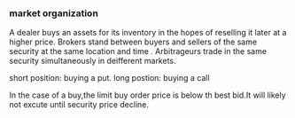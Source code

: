 ### market organization

A dealer buys an assets for its inventory in the hopes of reselling it later at a higher price.
Brokers stand between buyers and sellers of the same security at the same location and time .
Arbitrageurs trade in the same security simultaneously in deifferent markets.

short position: buying a put. long postion: buying a call

In the case of a buy,the limit buy order price is below th best bid.It will likely not excute until security price decline.

